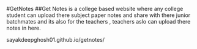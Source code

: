#GetNotes
##Get Notes is a college based website where any college student can upload there subject paper notes and share with there junior batchmates and its also for the teachers , teachers aslo can upload there notes in here.

sayakdeepghosh01.github.io/getnotes/
